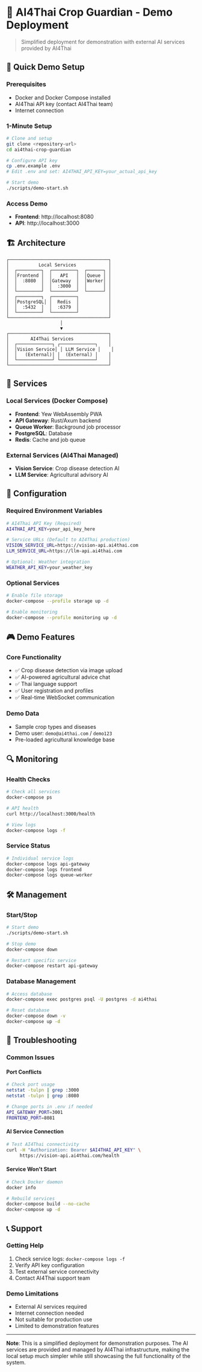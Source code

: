 # 🌾 AI4Thai Crop Guardian - Demo Deployment

> Simplified deployment for demonstration with external AI services provided by AI4Thai

## 🎯 Quick Demo Setup

### Prerequisites
- Docker and Docker Compose installed
- AI4Thai API key (contact AI4Thai team)
- Internet connection

### 1-Minute Setup

```bash
# Clone and setup
git clone <repository-url>
cd ai4thai-crop-guardian

# Configure API key
cp .env.example .env
# Edit .env and set: AI4THAI_API_KEY=your_actual_api_key

# Start demo
./scripts/demo-start.sh
```

### Access Demo
- **Frontend**: http://localhost:8080
- **API**: http://localhost:3000

## 🏗️ Architecture

```
┌─────────────────────────────────────┐
│           Local Services            │
│  ┌─────────┐  ┌─────────┐  ┌──────┐ │
│  │Frontend │  │   API   │  │Queue │ │
│  │  :8080  │  │Gateway  │  │Worker│ │
│  │         │  │  :3000  │  │      │ │
│  └─────────┘  └─────────┘  └──────┘ │
│  ┌─────────┐  ┌─────────┐           │
│  │PostgreSQL│ │  Redis  │           │
│  │  :5432  │  │  :6379  │           │
│  └─────────┘  └─────────┘           │
└─────────────────────────────────────┘
                    │
                    ▼
┌─────────────────────────────────────┐
│        AI4Thai Services             │
│  ┌─────────────┐ ┌─────────────┐    │
│  │Vision Service│ │ LLM Service │    │
│  │   (External)│ │  (External) │    │
│  └─────────────┘ └─────────────┘    │
└─────────────────────────────────────┘
```

## 🚀 Services

### Local Services (Docker Compose)
- **Frontend**: Yew WebAssembly PWA
- **API Gateway**: Rust/Axum backend
- **Queue Worker**: Background job processor
- **PostgreSQL**: Database
- **Redis**: Cache and job queue

### External Services (AI4Thai Managed)
- **Vision Service**: Crop disease detection AI
- **LLM Service**: Agricultural advisory AI

## 🔧 Configuration

### Required Environment Variables

```bash
# AI4Thai API Key (Required)
AI4THAI_API_KEY=your_api_key_here

# Service URLs (Default to AI4Thai production)
VISION_SERVICE_URL=https://vision-api.ai4thai.com
LLM_SERVICE_URL=https://llm-api.ai4thai.com

# Optional: Weather integration
WEATHER_API_KEY=your_weather_key
```

### Optional Services

```bash
# Enable file storage
docker-compose --profile storage up -d

# Enable monitoring
docker-compose --profile monitoring up -d
```

## 🎮 Demo Features

### Core Functionality
- ✅ Crop disease detection via image upload
- ✅ AI-powered agricultural advice chat
- ✅ Thai language support
- ✅ User registration and profiles
- ✅ Real-time WebSocket communication

### Demo Data
- Sample crop types and diseases
- Demo user: `demo@ai4thai.com` / `demo123`
- Pre-loaded agricultural knowledge base

## 🔍 Monitoring

### Health Checks
```bash
# Check all services
docker-compose ps

# API health
curl http://localhost:3000/health

# View logs
docker-compose logs -f
```

### Service Status
```bash
# Individual service logs
docker-compose logs api-gateway
docker-compose logs frontend
docker-compose logs queue-worker
```

## 🛠️ Management

### Start/Stop
```bash
# Start demo
./scripts/demo-start.sh

# Stop demo
docker-compose down

# Restart specific service
docker-compose restart api-gateway
```

### Database Management
```bash
# Access database
docker-compose exec postgres psql -U postgres -d ai4thai

# Reset database
docker-compose down -v
docker-compose up -d
```

## 🚨 Troubleshooting

### Common Issues

#### Port Conflicts
```bash
# Check port usage
netstat -tulpn | grep :3000
netstat -tulpn | grep :8080

# Change ports in .env if needed
API_GATEWAY_PORT=3001
FRONTEND_PORT=8081
```

#### AI Service Connection
```bash
# Test AI4Thai connectivity
curl -H "Authorization: Bearer $AI4THAI_API_KEY" \
     https://vision-api.ai4thai.com/health
```

#### Service Won't Start
```bash
# Check Docker daemon
docker info

# Rebuild services
docker-compose build --no-cache
docker-compose up -d
```

## 📞 Support

### Getting Help
1. Check service logs: `docker-compose logs -f`
2. Verify API key configuration
3. Test external service connectivity
4. Contact AI4Thai support team

### Demo Limitations
- External AI services required
- Internet connection needed
- Not suitable for production use
- Limited to demonstration features

---

**Note**: This is a simplified deployment for demonstration purposes. The AI services are provided and managed by AI4Thai infrastructure, making the local setup much simpler while still showcasing the full functionality of the system.
